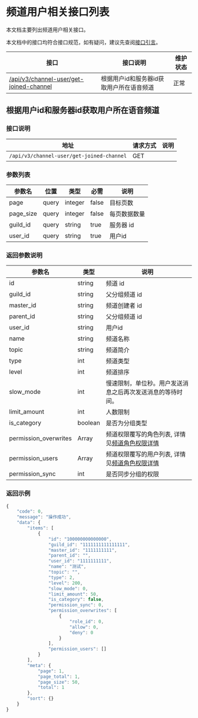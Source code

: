 # 频道用户相关接口列表

本文档主要列出频道用户相关接口。

本文档中的接口均符合接口规范，如有疑问，建议先查阅[接口引言](https://developer.kaiheila.cn/doc/reference)。

| 接口                                                                                       | 接口说明             | 维护状态 |
| ------------------------------------------------------------------------------------------ | -------------------- | -------- |
| [/api/v3/channel-user/get-joined-channel](#根据用户id和服务器id获取用户所在语音频道)                                 | 根据用户id和服务器id获取用户所在语音频道  | 正常   |
## 根据用户id和服务器id获取用户所在语音频道

### 接口说明

| 地址                   | 请求方式 | 说明 |
| ---------------------- | -------- | ---- |
| `/api/v3/channel-user/get-joined-channel` | GET      |      |

### 参数列表

| 参数名    | 位置  | 类型    | 必需  | 说明                                      |
| --------- | ----- | ------- | ----- | ----------------------------------------- |
| page      | query | integer | false | 目标页数                                  |
| page_size | query | integer | false | 每页数据数量                              |
| guild_id  | query | string  | true  | 服务器 id                                 |
| user_id   | query | string | true | 用户id |

### 返回参数说明

| 参数名       | 类型    | 说明           |
| ------------ | ------- | -------------- |
| id           | string  | 频道 id        |
| guild_id     | string  | 父分组频道 id  |
| master_id    | string  | 频道创建者 id  |
| parent_id    | string  | 父分组频道 id  |
| user_id      | string  | 用户id        |
| name         | string  | 频道名称       |
| topic        | string  | 频道简介       |
| type         | int     | 频道类型       |
| level        | int     | 频道排序       |
| slow_mode    | int     | 慢速限制，单位秒。用户发送消息之后再次发送消息的等待时间。 |
| limit_amount | int     | 人数限制       |
| is_category  | boolean | 是否为分组类型 |
| permission_overwrites | Array | 频道权限覆写的角色列表, 详情见[频道角色权限详情](https://developer.kaiheila.cn/doc/http/channel#%E9%A2%91%E9%81%93%E8%A7%92%E8%89%B2%E6%9D%83%E9%99%90%E8%AF%A6%E6%83%85) |
| permission_users      | Array | 频道权限覆写的用户列表, 详情见[频道角色权限详情](https://developer.kaiheila.cn/doc/http/channel#%E9%A2%91%E9%81%93%E8%A7%92%E8%89%B2%E6%9D%83%E9%99%90%E8%AF%A6%E6%83%85) |
| permission_sync       | int   | 是否同步分组的权限                                                                                                                                                                  |

### 返回示例

```javascript
{
    "code": 0,
    "message": "操作成功",
    "data": {
        "items": [
            {
                "id": "100000000000000",
                "guild_id": "1111111111111111",
                "master_id": "1111111111",
                "parent_id": "",
                "user_id": "1111111111",
                "name": "测试",
                "topic": "",
                "type": 2,
                "level": 200,
                "slow_mode": 0,
                "limit_amount": 50,
                "is_category": false,
                "permission_sync": 0,
                "permission_overwrites": [
                    {
                        "role_id": 0,
                        "allow": 0,
                        "deny": 0
                    }
                ],
                "permission_users": []
            }
        ],
        "meta": {
            "page": 1,
            "page_total": 1,
            "page_size": 50,
            "total": 1
        },
        "sort": {}
    }
}
```
